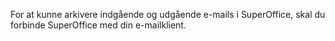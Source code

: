 <!-- markdownlint-disable-file MD041 -->
For at kunne arkivere indgående og udgående e-mails i SuperOffice, skal du forbinde SuperOffice med din e-mailklient.
